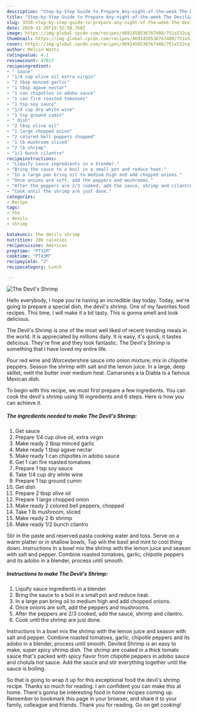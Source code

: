 ```yaml
---
description: "Step-by-Step Guide to Prepare Any-night-of-the-week The Devil&amp;#39;s Shrimp"
title: "Step-by-Step Guide to Prepare Any-night-of-the-week The Devil&amp;#39;s Shrimp"
slug: 3558-step-by-step-guide-to-prepare-any-night-of-the-week-the-devil-and-39-s-shrimp
date: 2020-11-26T19:32:50.760Z
image: https://img-global.cpcdn.com/recipes/4691458536767488/751x532cq70/the-devils-shrimp-recipe-main-photo.jpg
thumbnail: https://img-global.cpcdn.com/recipes/4691458536767488/751x532cq70/the-devils-shrimp-recipe-main-photo.jpg
cover: https://img-global.cpcdn.com/recipes/4691458536767488/751x532cq70/the-devils-shrimp-recipe-main-photo.jpg
author: Melvin Watts
ratingvalue: 4.1
reviewcount: 47817
recipeingredient:
- " sauce"
- "1/4 cup olive oil extra virgin"
- "2 tbsp minced garlic"
- "1 tbsp agave nectar"
- "1 can chipotles in adobo sauce"
- "1 can fire roasted tomatoes"
- "1 tsp soy sauce"
- "1/4 cup dry white wine"
- "1 tsp ground cumin"
- " dish"
- "2 tbsp olive oil"
- "1 large chopped onion"
- "2 colored bell peppers chopped"
- "1 lb mushroom sliced"
- "2 lb shrimp"
- "1/2 bunch cilantro"
recipeinstructions:
- "Liquify sauce ingredients in a blender."
- "Bring the sauce to a boil in a small pot and reduce heat."
- "In a large pan bring oil to medium high and add chopped onions."
- "Once onions are soft, add the peppers and mushrooms."
- "After the peppers are 2/3 cooked, add the sauce, shrimp and cilantro."
- "Cook until the shrimp are just done."
categories:
- Recipe
tags:
- the
- devils
- shrimp

katakunci: the devils shrimp 
nutrition: 286 calories
recipecuisine: American
preptime: "PT11M"
cooktime: "PT43M"
recipeyield: "2"
recipecategory: Lunch

---
```



![The Devil&#39;s Shrimp](https://img-global.cpcdn.com/recipes/4691458536767488/751x532cq70/the-devils-shrimp-recipe-main-photo.jpg)

Hello everybody, I hope you're having an incredible day today. Today, we're going to prepare a special dish, the devil&#39;s shrimp. One of my favorites food recipes. This time, I will make it a bit tasty. This is gonna smell and look delicious.

The Devil&#39;s Shrimp is one of the most well liked of recent trending meals in the world. It is appreciated by millions daily. It is easy, it's quick, it tastes delicious. They're fine and they look fantastic. The Devil&#39;s Shrimp is something that I have loved my entire life.

Pour red wine and Worcestershire sauce into onion mixture; mix in chipotle peppers. Season the shrimp with salt and the lemon juice. In a large, deep skillet, melt the butter over medium heat. Camarones a la Diabla is a famous Mexican dish.


To begin with this recipe, we must first prepare a few ingredients. You can cook the devil&#39;s shrimp using 16 ingredients and 6 steps. Here is how you can achieve it.

<!--inarticleads1-->

##### The ingredients needed to make The Devil&#39;s Shrimp:

1. Get  sauce
1. Prepare 1/4 cup olive oil, extra virgin
1. Make ready 2 tbsp minced garlic
1. Make ready 1 tbsp agave nectar
1. Make ready 1 can chipotles in adobo sauce
1. Get 1 can fire roasted tomatoes
1. Prepare 1 tsp soy sauce
1. Take 1/4 cup dry white wine
1. Prepare 1 tsp ground cumin
1. Get  dish
1. Prepare 2 tbsp olive oil
1. Prepare 1 large chopped onion
1. Make ready 2 colored bell peppers, chopped
1. Take 1 lb mushroom, sliced
1. Make ready 2 lb shrimp
1. Make ready 1/2 bunch cilantro


Stir in the paste and reserved pasta cooking water and toss. Serve on a warm platter or in shallow bowls, Top wih the basil and mint to cool thing down. Instructions In a bowl mix the shrimp with the lemon juice and season with salt and pepper. Combine roasted tomatoes, garlic, chipotle peppers and its adobo in a blender, process until smooth. 

<!--inarticleads2-->

##### Instructions to make The Devil&#39;s Shrimp:

1. Liquify sauce ingredients in a blender.
1. Bring the sauce to a boil in a small pot and reduce heat.
1. In a large pan bring oil to medium high and add chopped onions.
1. Once onions are soft, add the peppers and mushrooms.
1. After the peppers are 2/3 cooked, add the sauce, shrimp and cilantro.
1. Cook until the shrimp are just done.


Instructions In a bowl mix the shrimp with the lemon juice and season with salt and pepper. Combine roasted tomatoes, garlic, chipotle peppers and its adobo in a blender, process until smooth. Deviled Shrimp is an easy to make, super spicy shrimp dish. The shrimp are coated in a thick tomato sauce that&#39;s packed with spicy flavor from chipotle peppers in adobo sauce and cholula hot sauce. Add the sauce and stir everything together until the sauce is boiling. 

So that is going to wrap it up for this exceptional food the devil&#39;s shrimp recipe. Thanks so much for reading. I am confident you can make this at home. There's gonna be interesting food in home recipes coming up. Remember to bookmark this page in your browser, and share it to your family, colleague and friends. Thank you for reading. Go on get cooking!
